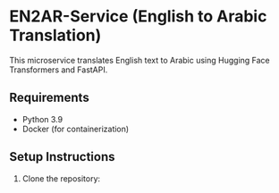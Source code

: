 # EN2AR-Service (English to Arabic Translation)

This microservice translates English text to Arabic using Hugging Face Transformers and FastAPI.

## Requirements

- Python 3.9
- Docker (for containerization)

## Setup Instructions

1. Clone the repository:
